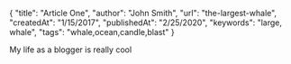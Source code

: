 {
    "title": "Article One",
    "author": "John Smith",
    "url": "the-largest-whale",
    "createdAt": "1/15/2017",
    "publishedAt": "2/25/2020",
    "keywords": "large, whale",
    "tags": "whale,ocean,candle,blast"
}

My life as a blogger is really cool